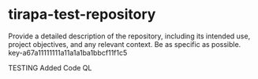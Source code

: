 # tirapa-test-repository
Provide a detailed description of the repository, including its intended use, project objectives, and any relevant context. Be as specific as possible.
key-a67a11111111a11a1a1ba1bbcf11f1c5


TESTING
Added Code QL

